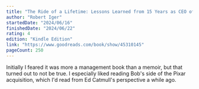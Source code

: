 ```yaml
---
title: "The Ride of a Lifetime: Lessons Learned from 15 Years as CEO of the Walt Disney Company"
author: "Robert Iger"
startedDate: "2024/06/16"
finishedDate: "2024/06/22"
rating: 4
edition: "Kindle Edition"
link: "https://www.goodreads.com/book/show/45310145"
pageCount: 250
---
```


Initially I feared it was more a management book than a memoir, but that turned out to not be true. I especially liked reading Bob's side of the Pixar acquisition, which I'd read from Ed Catmull's perspective a while ago.

